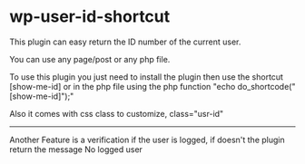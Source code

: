 # wp-user-id-shortcut

This plugin can easy return the ID number of the current user.

You can use any page/post or any php file.

To use this plugin you just need to install the plugin then use the shortcut [show-me-id] or in the php file using the php function "echo do_shortcode("[show-me-id]");"

Also it comes with css class to customize, class="usr-id"
  
----

Another Feature is a verification if the user is logged, if doesn't the plugin return the message No logged user

